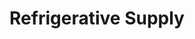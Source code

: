 ---
title: "Refrigerative Supply"
url: /burnaby/refrigerative-supply-north-fraser-way/
shop: Großhandel
---